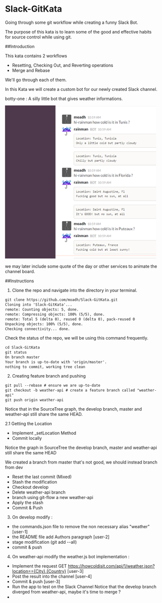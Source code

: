 # Slack-GitKata
Going through some git workflow while creating a funny Slack Bot.

The purpose of this kata is to learn some of the good and effective habits for source control while using git. 

##Introduction

This kata contains 2 workflows 

* Resetting, Checking Out, and Reverting operations
* Merge and Rebase

We'll go through each of them.

In this Kata we will create a custom bot for our newly created Slack channel.

botty-one : A silly little bot that gives weather informations.

<img src = "https://raw.githubusercontent.com/moadh/bottyslack/master/Capture.PNG" width = 500>


we may later include some quote of the day or other services to animate the channel board.



##Instructions

1. Clone the repo and navigate into the directory in your terminal.
```
git clone https://github.com/moadh/Slack-GitKata.git
Cloning into 'Slack-GitKata'...
remote: Counting objects: 5, done.
remote: Compressing objects: 100% (5/5), done.
remote: Total 5 (delta 0), reused 0 (delta 0), pack-reused 0
Unpacking objects: 100% (5/5), done.
Checking connectivity... done.
```
Check the status of the repo, we will be using this command frequently.
```
cd Slack-GitKata
git status
On branch master
Your branch is up-to-date with 'origin/master'.
nothing to commit, working tree clean
``` 

2. Creating feature branch and pushing
```
git pull --rebase # ensure we are up-to-date
git checkout -b weather-api # create a feature branch called "weather-api"
git push origin weather-api
```

Notice that in the SourceTree graph, the develop branch, master and weather-api still share the same HEAD.

2.1 Getting the Location
* Implement _setLocation Method
* Commit locally

Notice the graph in SourceTree the develop branch, master and weather-api still share the same HEAD

We created a branch from master that's not good, we should instead branch from dev
* Reset the last commit (Mixed)
* Stash the modification
* Checkout develop
* Delete weather-api branch
* branch using git-flow a new weather-api
* Apply the stash
* Commit & Push


3. On develop modify : 
* the commands.json file to remove the non necessary alias "weather" [user-1]
* the README file add Authors paragraph [user-2]
* stage modification (git add --all)
* commit & push


4. On weather-api modify the weather.js bot implementation : 
* Implement the request GET https://howcoldisit.com/api/1/weather.json?location=={City},{Country} [user-3]
* Post the result into the channel [user-4]
* Commit & push [user-3]
* Run the app to test on the Slack Channel
Notice that the develop branch diverged from weather-api, maybe it's time to merge ?
* 


